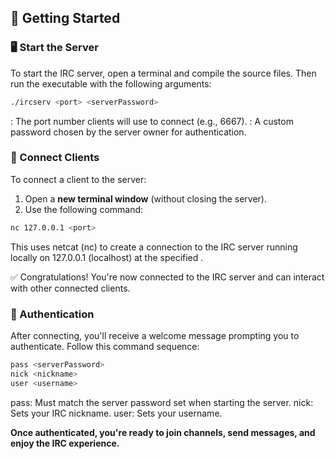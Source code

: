 ## 🚀 Getting Started

### 🖥️ Start the Server

To start the IRC server, open a terminal and compile the source files. Then run the executable with the following arguments:

```bash
./ircserv <port> <serverPassword>
```

<port>: The port number clients will use to connect (e.g., 6667).
<serverPassword>: A custom password chosen by the server owner for authentication.

### 💬 Connect Clients

To connect a client to the server:

1. Open a **new terminal window** (without closing the server).
2. Use the following command:

```bash
nc 127.0.0.1 <port>
```

This uses netcat (nc) to create a connection to the IRC server running locally on 127.0.0.1 (localhost) at the specified <port>.

✅ Congratulations! You're now connected to the IRC server and can interact with other connected clients.

### 🔐 Authentication

After connecting, you'll receive a welcome message prompting you to authenticate. Follow this command sequence:

```bash
pass <serverPassword>
nick <nickname>
user <username>
```

pass: Must match the server password set when starting the server.
nick: Sets your IRC nickname.
user: Sets your username.

**Once authenticated, you're ready to join channels, send messages, and enjoy the IRC experience.**